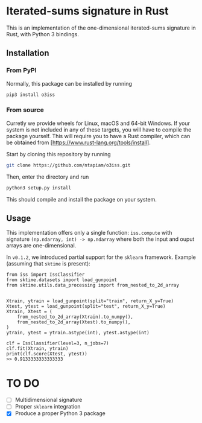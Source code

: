 # Iterated-sums signature in Rust

This is an implementation of the one-dimensional iterated-sums signature in Rust,
with Python 3 bindings.

## Installation
### From PyPI
Normally, this package can be installed by running
```bash
pip3 install o3iss
```

### From source
Curretly we provide wheels for Linux, macOS and 64-bit Windows.
If your system is not included in any of these targets, you will have to compile the package yourself.
This will require you to have a Rust compiler, which can be obtained from [https://www.rust-lang.org/tools/install].

Start by cloning this repository by running
```bash
git clone https://github.com/ntapiam/o3iss.git
```

Then, enter the directory and run
```bash
python3 setup.py install
```
This should compile and install the package on your system.

## Usage
This implementation offers only a single function: `iss.compute` with signature `(np.ndarray, int) -> np.ndarray`
where both the input and ouput arrays are one-dimensional.

In `v0.1.2`, we introduced partial support for the `sklearn` framework.
Example (assuming that `sktime` is present):
```python3
from iss import IssClassifier
from sktime.datasets import load_gunpoint
from sktime.utils.data_processing import from_nested_to_2d_array


Xtrain, ytrain = load_gunpoint(split="train", return_X_y=True)
Xtest, ytest = load_gunpoint(split="test", return_X_y=True)
Xtrain, Xtest = (
    from_nested_to_2d_array(Xtrain).to_numpy(),
    from_nested_to_2d_array(Xtest).to_numpy(),
)
ytrain, ytest = ytrain.astype(int), ytest.astype(int)

clf = IssClassifier(level=3, n_jobs=7)
clf.fit(Xtrain, ytrain)
print(clf.score(Xtest, ytest))
>> 0.9133333333333333
```

# TO DO
- [ ] Multidimensional signature
- [ ] Proper `sklearn` integration
- [x] Produce a proper Python 3 package
